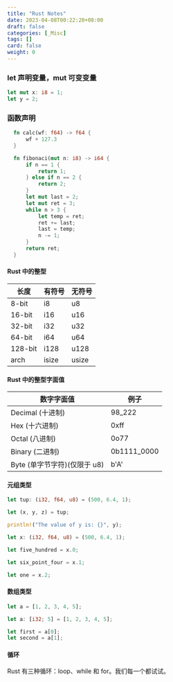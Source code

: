 ```yaml
---
title: "Rust Notes"
date: 2023-04-08T00:22:20+08:00
draft: false
categories: [_Misc]
tags: []
card: false
weight: 0
---
```


### let 声明变量，mut 可变变量

```rust
let mut x: i8 = 1;
let y = 2;
```

### 函数声明

```rust
  fn calc(wf: f64) -> f64 {
      wf + 127.3
  }

  fn fibonaci(mut n: i8) -> i64 {
      if n == 1 {
          return 1;
      } else if n == 2 {
          return 2;
      }
      let mut last = 2;
      let mut ret = 3;
      while n > 3 {
          let temp = ret;
          ret += last;
          last = temp;
          n -= 1;
      }
      return ret;
  }
```

#### Rust 中的整型

| 长度    | 有符号 | 无符号 |
| ------- | ------ | ------ |
| 8-bit   | i8     | u8     |
| 16-bit  | i16    | u16    |
| 32-bit  | i32    | u32    |
| 64-bit  | i64    | u64    |
| 128-bit | i128   | u128   |
| arch    | isize  | usize  |

#### Rust 中的整型字面值

| 数字字面值                   | 例子        |
| ---------------------------- | ----------- |
| Decimal (十进制)             | 98_222      |
| Hex (十六进制)               | 0xff        |
| Octal (八进制)               | 0o77        |
| Binary (二进制)              | 0b1111_0000 |
| Byte (单字节字符)(仅限于 u8) | b'A'        |

#### 元组类型

```rust
let tup: (i32, f64, u8) = (500, 6.4, 1);

let (x, y, z) = tup;

println!("The value of y is: {}", y);

let x: (i32, f64, u8) = (500, 6.4, 1);

let five_hundred = x.0;

let six_point_four = x.1;

let one = x.2;
```

#### 数组类型

```rust
let a = [1, 2, 3, 4, 5];

let a: [i32; 5] = [1, 2, 3, 4, 5];

let first = a[0];
let second = a[1];
```

#### 循环

Rust 有三种循环：loop、while 和 for。我们每一个都试试。
